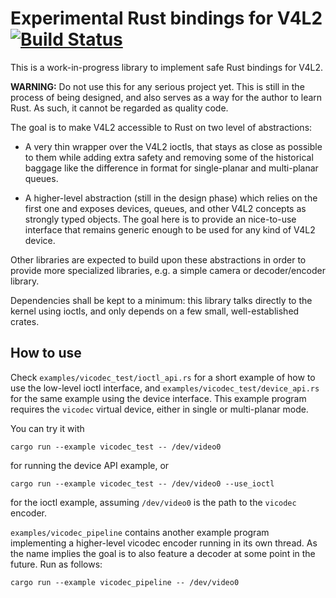 # Experimental Rust bindings for V4L2 [![Build Status](https://travis-ci.com/Gnurou/v4l2_rust.svg?branch=master)](https://travis-ci.com/Gnurou/v4l2_rust)

This is a work-in-progress library to implement safe Rust bindings for V4L2.

**WARNING:** Do not use this for any serious project yet. This is still in the
process of being designed, and also serves as a way for the author to learn
Rust. As such, it cannot be regarded as quality code.

The goal is to make V4L2 accessible to Rust on two level of abstractions:

* A very thin wrapper over the V4L2 ioctls, that stays as close as possible to
  them while adding extra safety and removing some of the historical baggage
  like the difference in format for single-planar and multi-planar queues.

* A higher-level abstraction (still in the design phase) which relies on the
  first one and exposes devices, queues, and other V4L2 concepts as strongly
  typed objects. The goal here is to provide an nice-to-use interface that
  remains generic enough to be used for any kind of V4L2 device.

Other libraries are expected to build upon these abstractions in order to
provide more specialized libraries, e.g. a simple camera or decoder/encoder
library.

Dependencies shall be kept to a minimum: this library talks directly to the
kernel using ioctls, and only depends on a few small, well-established crates.

How to use
----------
Check `examples/vicodec_test/ioctl_api.rs` for a short example of how to use
the low-level ioctl interface, and `examples/vicodec_test/device_api.rs` for the
same example using the device interface. This example program requires the
`vicodec` virtual device, either in single or multi-planar mode.

You can try it with

    cargo run --example vicodec_test -- /dev/video0

for running the device API example, or

    cargo run --example vicodec_test -- /dev/video0 --use_ioctl

for the ioctl example, assuming `/dev/video0` is the path to the `vicodec`
encoder.

`examples/vicodec_pipeline` contains another example program implementing a
higher-level vicodec encoder running in its own thread. As the name implies the
goal is to also feature a decoder at some point in the future. Run as follows:

    cargo run --example vicodec_pipeline -- /dev/video0